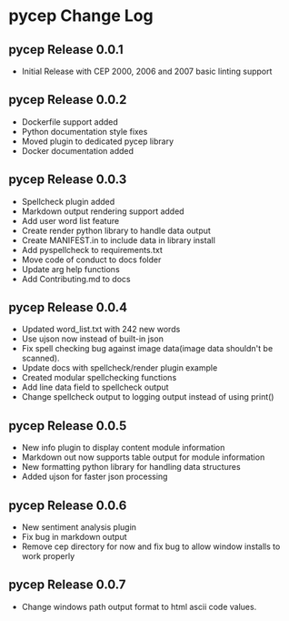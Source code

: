 # pycep Change Log

## pycep Release 0.0.1
-   Initial Release with CEP 2000, 2006 and 2007 basic linting support

## pycep Release 0.0.2
-   Dockerfile support added
-   Python documentation style fixes
-   Moved plugin to dedicated pycep library 
-   Docker documentation added

## pycep Release 0.0.3
-   Spellcheck plugin added
-   Markdown output rendering support added
-   Add user word list feature
-   Create render python library to handle data output
-   Create MANIFEST.in to include data in library install
-   Add pyspellcheck to requirements.txt
-   Move code of conduct to docs folder
-   Update arg help functions
-   Add Contributing.md to docs

## pycep Release 0.0.4
-   Updated word_list.txt with 242 new words
-   Use ujson now instead of built-in json
-   Fix spell checking bug against image data(image data shouldn't be scanned).
-   Update docs with spellcheck/render plugin example
-   Created modular spellchecking functions
-   Add line data field to spellcheck output
-   Change spellcheck output to logging output instead of using print()


## pycep Release 0.0.5
-   New info plugin to display content module information
-   Markdown out now supports table output for module information
-   New formatting python library for handling data structures
-   Added ujson for faster json processing

## pycep Release 0.0.6
-   New sentiment analysis plugin
-   Fix bug in markdown output
-   Remove cep directory for now and fix bug to allow window installs to work properly

## pycep Release 0.0.7
-   Change windows path output format to html ascii code values.